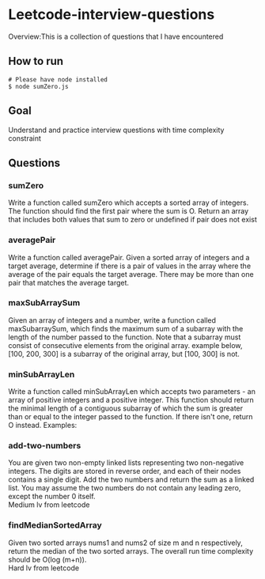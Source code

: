 # Leetcode-interview-questions
Overview:This is a collection of questions that I have encountered

## How to run 
```
# Please have node installed
$ node sumZero.js
```

## Goal
<p>Understand and practice interview questions with time complexity constraint </p>

## Questions
### sumZero
Write a function called sumZero which accepts a sorted
array of integers. The function should find the first pair
where the sum is O. Return an array that includes both
values that sum to zero or undefined if pair does not exist

### averagePair
Write a function called averagePair. Given a sorted array of integers and a target average,
determine if there is a pair of values in the array where the average of the pair equals the
target average.
There may be more than one pair that matches the average target.


### maxSubArraySum
Given an array of integers and a number, write a function called maxSubarraySum, which finds
the maximum sum of a subarray with the length of the number passed to the function.
Note that a subarray must consist of consecutive elements from the original array.
example below, [100, 200, 300] is a subarray of the original array, but [100, 300] is not.


### minSubArrayLen
Write a function called minSubArrayLen which accepts two parameters - an array of positive
integers and a positive integer.
This function should return the minimal length of a contiguous subarray of which the sum is
greater than or equal to the integer passed to the function. If there isn't one, return O instead.
Examples:

### add-two-numbers 
You are given two non-empty linked lists representing two non-negative integers. The digits are stored in reverse order, and each of their nodes contains a single digit. Add the two numbers and return the sum as a linked list.
You may assume the two numbers do not contain any leading zero, except the number 0 itself.
<br/>
Medium lv from leetcode

### findMedianSortedArray
Given two sorted arrays nums1 and nums2 of size m and n respectively, 
return the median of the two sorted arrays.
The overall run time complexity should be O(log (m+n)).
<br/>
Hard lv from leetcode
